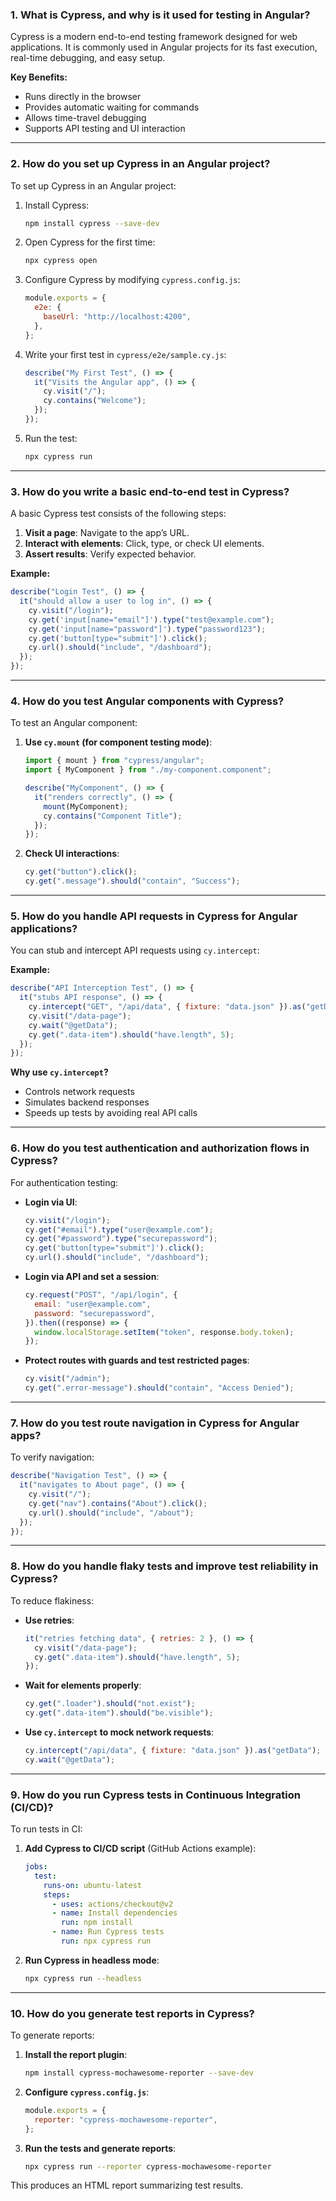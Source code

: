 ### 1. What is Cypress, and why is it used for testing in Angular?

Cypress is a modern end-to-end testing framework designed for web applications. It is commonly used in Angular projects for its fast execution, real-time debugging, and easy setup.

**Key Benefits:**

- Runs directly in the browser
- Provides automatic waiting for commands
- Allows time-travel debugging
- Supports API testing and UI interaction

---

### 2. How do you set up Cypress in an Angular project?

To set up Cypress in an Angular project:

1. Install Cypress:
   ```sh
   npm install cypress --save-dev
   ```
2. Open Cypress for the first time:
   ```sh
   npx cypress open
   ```
3. Configure Cypress by modifying `cypress.config.js`:
   ```js
   module.exports = {
     e2e: {
       baseUrl: "http://localhost:4200",
     },
   };
   ```
4. Write your first test in `cypress/e2e/sample.cy.js`:
   ```js
   describe("My First Test", () => {
     it("Visits the Angular app", () => {
       cy.visit("/");
       cy.contains("Welcome");
     });
   });
   ```
5. Run the test:
   ```sh
   npx cypress run
   ```

---

### 3. How do you write a basic end-to-end test in Cypress?

A basic Cypress test consists of the following steps:

1. **Visit a page**: Navigate to the app’s URL.
2. **Interact with elements**: Click, type, or check UI elements.
3. **Assert results**: Verify expected behavior.

**Example:**

```js
describe("Login Test", () => {
  it("should allow a user to log in", () => {
    cy.visit("/login");
    cy.get('input[name="email"]').type("test@example.com");
    cy.get('input[name="password"]').type("password123");
    cy.get('button[type="submit"]').click();
    cy.url().should("include", "/dashboard");
  });
});
```

---

### 4. How do you test Angular components with Cypress?

To test an Angular component:

1. **Use `cy.mount` (for component testing mode)**:

   ```js
   import { mount } from "cypress/angular";
   import { MyComponent } from "./my-component.component";

   describe("MyComponent", () => {
     it("renders correctly", () => {
       mount(MyComponent);
       cy.contains("Component Title");
     });
   });
   ```

2. **Check UI interactions**:
   ```js
   cy.get("button").click();
   cy.get(".message").should("contain", "Success");
   ```

---

### 5. How do you handle API requests in Cypress for Angular applications?

You can stub and intercept API requests using `cy.intercept`:

**Example:**

```js
describe("API Interception Test", () => {
  it("stubs API response", () => {
    cy.intercept("GET", "/api/data", { fixture: "data.json" }).as("getData");
    cy.visit("/data-page");
    cy.wait("@getData");
    cy.get(".data-item").should("have.length", 5);
  });
});
```

**Why use `cy.intercept`?**

- Controls network requests
- Simulates backend responses
- Speeds up tests by avoiding real API calls

---

### 6. How do you test authentication and authorization flows in Cypress?

For authentication testing:

- **Login via UI**:

  ```js
  cy.visit("/login");
  cy.get("#email").type("user@example.com");
  cy.get("#password").type("securepassword");
  cy.get('button[type="submit"]').click();
  cy.url().should("include", "/dashboard");
  ```

- **Login via API and set a session**:
  ```js
  cy.request("POST", "/api/login", {
    email: "user@example.com",
    password: "securepassword",
  }).then((response) => {
    window.localStorage.setItem("token", response.body.token);
  });
  ```
- **Protect routes with guards and test restricted pages**:
  ```js
  cy.visit("/admin");
  cy.get(".error-message").should("contain", "Access Denied");
  ```

---

### 7. How do you test route navigation in Cypress for Angular apps?

To verify navigation:

```js
describe("Navigation Test", () => {
  it("navigates to About page", () => {
    cy.visit("/");
    cy.get("nav").contains("About").click();
    cy.url().should("include", "/about");
  });
});
```

---

### 8. How do you handle flaky tests and improve test reliability in Cypress?

To reduce flakiness:

- **Use retries**:
  ```js
  it("retries fetching data", { retries: 2 }, () => {
    cy.visit("/data-page");
    cy.get(".data-item").should("have.length", 5);
  });
  ```
- **Wait for elements properly**:
  ```js
  cy.get(".loader").should("not.exist");
  cy.get(".data-item").should("be.visible");
  ```
- **Use `cy.intercept` to mock network requests**:
  ```js
  cy.intercept("/api/data", { fixture: "data.json" }).as("getData");
  cy.wait("@getData");
  ```

---

### 9. How do you run Cypress tests in Continuous Integration (CI/CD)?

To run tests in CI:

1. **Add Cypress to CI/CD script** (GitHub Actions example):
   ```yaml
   jobs:
     test:
       runs-on: ubuntu-latest
       steps:
         - uses: actions/checkout@v2
         - name: Install dependencies
           run: npm install
         - name: Run Cypress tests
           run: npx cypress run
   ```
2. **Run Cypress in headless mode**:
   ```sh
   npx cypress run --headless
   ```

---

### 10. How do you generate test reports in Cypress?

To generate reports:

1. **Install the report plugin**:
   ```sh
   npm install cypress-mochawesome-reporter --save-dev
   ```
2. **Configure `cypress.config.js`**:
   ```js
   module.exports = {
     reporter: "cypress-mochawesome-reporter",
   };
   ```
3. **Run the tests and generate reports**:
   ```sh
   npx cypress run --reporter cypress-mochawesome-reporter
   ```

This produces an HTML report summarizing test results.

